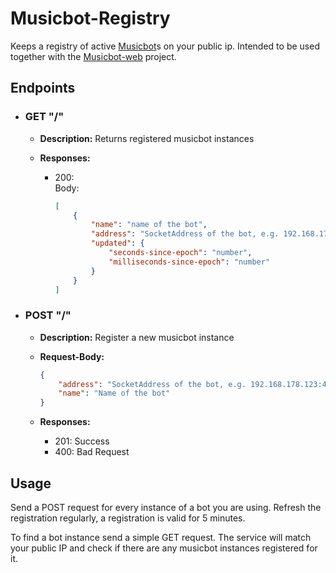 # Musicbot-Registry

Keeps a registry of active [Musicbot](https://github.com/BjoernPetersen/MusicBot)s on your public ip.
Intended to be used together with the [Musicbot-web](https://github.com/FelixGail/Musicbot-web) project.

## Endpoints

 -  ### GET "/"

    - **Description:** Returns registered musicbot instances
    - **Responses:** 
    
        -   200:<br>
            Body:
            ```json
            [
                {
                    "name": "name of the bot",
                    "address": "SocketAddress of the bot, e.g. 192.168.178.123:41239",
                    "updated": {
                        "seconds-since-epoch": "number",
                        "milliseconds-since-epoch": "number"
                    }
                }
            ]
            ```
 -  ### POST "/"

    - **Description:** Register a new musicbot instance
    - **Request-Body:**

        ```json
        {
            "address": "SocketAddress of the bot, e.g. 192.168.178.123:41239",
            "name": "Name of the bot"
        }
        ```
    - **Responses:**

        - 201: Success
        - 400: Bad Request
        
## Usage

Send a POST request for every instance of a bot you are using. Refresh the registration regularly, a registration is
valid for 5 minutes.

To find a bot instance send a simple GET request. The service will match your public IP and check if there are any
musicbot instances registered for it.